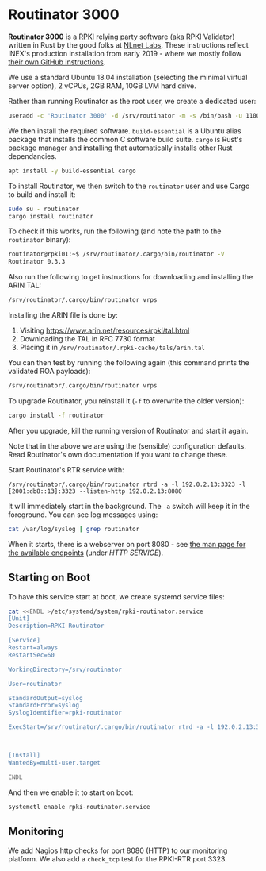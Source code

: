 
# Routinator 3000

**Routinator 3000** is a [RPKI](/features/rpki.md) relying party software (aka RPKI Validator) written in Rust by the good folks at [NLnet Labs](https://www.nlnetlabs.nl/projects/rpki/routinator/). These instructions reflect INEX's production installation from early 2019 - where we mostly follow [their own GitHub instructions](https://github.com/NLnetLabs/routinator).

We use a standard Ubuntu 18.04 installation (selecting the minimal virtual server option), 2 vCPUs, 2GB RAM, 10GB LVM hard drive.

Rather than running Routinator as the root user, we create a dedicated user:

```sh
useradd -c 'Routinator 3000' -d /srv/routinator -m -s /bin/bash -u 1100 routinator
```

We then install the required software. `build-essential` is a Ubuntu alias package that installs the common C software build suite. `cargo` is Rust's package manager and installing that automatically installs other Rust dependancies.

```sh
apt install -y build-essential cargo
```

To install Routinator, we then switch to the `routinator` user and use Cargo to build and install it:

```sh
sudo su - routinator
cargo install routinator
```

To check if this works, run the following (and note the path to the `routinator` binary):

```sh
routinator@rpki01:~$ /srv/routinator/.cargo/bin/routinator -V
Routinator 0.3.3
```

Also run the following to get instructions for downloading and installing the ARIN TAL:

```sh
/srv/routinator/.cargo/bin/routinator vrps
```

Installing the ARIN file is done by:

1. Visiting https://www.arin.net/resources/rpki/tal.html
2. Downloading the TAL in RFC 7730 format
3. Placing it in `/srv/routinator/.rpki-cache/tals/arin.tal`

You can then test by running the following again (this command prints the validated ROA payloads):

```sh
/srv/routinator/.cargo/bin/routinator vrps
```

To upgrade Routinator, you reinstall it (`-f` to overwrite the older version):

```sh
cargo install -f routinator
```

After you upgrade, kill the running version of Routinator and start it again.

Note that in the above we are using the (sensible) configuration defaults. Read Routinator's own documentation if you want to change these.

Start Routinator's RTR service with:

```
/srv/routinator/.cargo/bin/routinator rtrd -a -l 192.0.2.13:3323 -l [2001:db8::13]:3323 --listen-http 192.0.2.13:8080
```

It will immediately start in the background. The `-a` switch will keep it in the foreground. You can see log messages using:

```sh
cat /var/log/syslog | grep routinator
```

When it starts, there is a webserver on port 8080 - see [the man page for the available endpoints](https://www.nlnetlabs.nl/documentation/rpki/routinator/) (under *HTTP SERVICE*).

## Starting on Boot

To have this service start at boot, we create systemd service files:


```sh
cat <<ENDL >/etc/systemd/system/rpki-routinator.service
[Unit]
Description=RPKI Routinator

[Service]
Restart=always
RestartSec=60

WorkingDirectory=/srv/routinator

User=routinator

StandardOutput=syslog
StandardError=syslog
SyslogIdentifier=rpki-routinator

ExecStart=/srv/routinator/.cargo/bin/routinator rtrd -a -l 192.0.2.13:3323 -l [2001:db8::13]:3323 --listen-http 192.0.2.13:8080



[Install]
WantedBy=multi-user.target

ENDL
```

And then we enable it to start on boot:

```sh
systemctl enable rpki-routinator.service
```

## Monitoring

We add Nagios http checks for port 8080 (HTTP) to our monitoring platform. We also add a `check_tcp` test for the RPKI-RTR port 3323.
